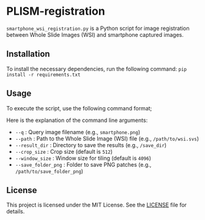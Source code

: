 # PLISM-registration

`smartphone_wsi_registration.py` is a Python script for image registration between Whole Slide Images (WSI) and smartphone captured images.

## Installation

To install the necessary dependencies, run the following command:
`pip install -r requirements.txt`

## Usage

To execute the script, use the following command format;

Here is the explanation of the command line arguments:
- `--q` : Query image filename (e.g., `smartphone.png`)
- `--path` : Path to the Whole Slide Image (WSI) file (e.g., `/path/to/wsi.svs`)
- `--result_dir` : Directory to save the results (e.g., `/save_dir`)
- `--crop_size` : Crop size (default is `512`)
- `--window_size` : Window size for tiling (default is `4096`)
- `--save_folder_png` : Folder to save PNG patches (e.g., `/path/to/save_folder_png`)

## License

This project is licensed under the MIT License. See the [LICENSE](LICENSE) file for details.
